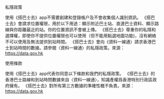 私隱政策

使用《搭巴士去》app不需要創建和登錄帳户及不會收集個人識別資訊。
《搭巴士去》會請求位置權限，用於以下用途：顯示附近巴士站、直達巴士資料、顯示路線與你距離最近的站。你的位置資訊不會被上傳。
《搭巴士去》尊重你的私隱和選擇權，即使你不提供位置權限也可以使用（但不能用點選地圖功能)，沒有網絡不可以使用及無法提供到站時間。
《搭巴士去》會向《資料一線通〉請求香港巴士到站時間的數據。請參閱〈資料一線通〉的私隱政策。來源：https://data.gov.hk

使用條款

使用《搭巴士去》app代表你同意以下條款和我們的私隱政策。
《搭巴士去》的香港巴士路線和到站時問數據來自〈資料一線通〉，知識產權爲香港特別行政區政府擁有。
《搭巴士去》對所有第三方數據的準確性概不負責。來源：https://data.gov.hk
